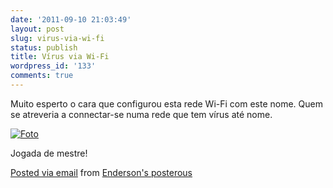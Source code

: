 ```yaml
---
date: '2011-09-10 21:03:49'
layout: post
slug: virus-via-wi-fi
status: publish
title: Vírus via Wi-Fi
wordpress_id: '133'
comments: true
---
```


Muito esperto o cara que configurou esta rede Wi-Fi com este nome. Quem se atreveria a connectar-se numa rede que tem vírus até nome.

[![Foto](http://posterous.com/getfile/files.posterous.com/endersonmaia/0TKEcoHUQG5QJLsXHAvY4y8EUrf1uoAOhqR795OIXtxLk2gYhMu2NXJyCW3S/foto.png.scaled.500.jpg)](http://posterous.com/getfile/files.posterous.com/endersonmaia/5qiuQlJCLyYBWhOeL8Gx1z723znMCoPiUTTdRa8qyBxmoj4kcmj4OQxsy8Sj/foto.png)

Jogada de mestre!

 [Posted via email](http://posterous.com)   from [Enderson's posterous](http://enderson.blog.br/virus-via-wi-fi)  

